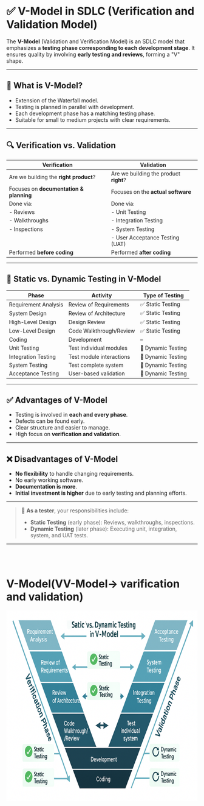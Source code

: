 # ✅ V-Model in SDLC (Verification and Validation Model)

The **V-Model** (Validation and Verification Model) is an SDLC model that emphasizes a **testing phase corresponding to each development stage**. It ensures quality by involving **early testing and reviews**, forming a "V" shape.

---

## 📌 What is V-Model?

- Extension of the Waterfall model.
- Testing is planned in parallel with development.
- Each development phase has a matching testing phase.
- Suitable for small to medium projects with clear requirements.

---

## 🔍 Verification vs. Validation

| Verification                                  | Validation                                     |
|----------------------------------------------|------------------------------------------------|
| Are we building the **right product**?        | Are we building the product **right**?         |
| Focuses on **documentation & planning**       | Focuses on the **actual software**             |
| Done via:                                     | Done via:                                      |
| - Reviews                                     | - Unit Testing                                 |
| - Walkthroughs                                | - Integration Testing                          |
| - Inspections                                 | - System Testing                               |
|                                               | - User Acceptance Testing (UAT)                |
| Performed **before coding**                   | Performed **after coding**                     |

---

## 🧩 Static vs. Dynamic Testing in V-Model

| Phase                          | Activity                  | Type of Testing     |
|-------------------------------|---------------------------|---------------------|
| Requirement Analysis          | Review of Requirements    | ✅ Static Testing    |
| System Design                 | Review of Architecture    | ✅ Static Testing    |
| High-Level Design             | Design Review             | ✅ Static Testing    |
| Low-Level Design              | Code Walkthrough/Review   | ✅ Static Testing    |
| Coding                        | Development                | –                   |
| Unit Testing                  | Test individual modules    | 🔁 Dynamic Testing   |
| Integration Testing           | Test module interactions   | 🔁 Dynamic Testing   |
| System Testing                | Test complete system       | 🔁 Dynamic Testing   |
| Acceptance Testing            | User-based validation      | 🔁 Dynamic Testing   |

---

## ✅ Advantages of V-Model

- Testing is involved in **each and every phase**.
- Defects can be found early.
- Clear structure and easier to manage.
- High focus on **verification and validation**.

---

## ❌ Disadvantages of V-Model

- **No flexibility** to handle changing requirements.
- No early working software.
- **Documentation is more**.
- **Initial investment is higher** due to early testing and planning efforts.

---

> 🔎 **As a tester**, your responsibilities include:
> - **Static Testing** (early phase): Reviews, walkthroughs, inspections.
> - **Dynamic Testing** (later phase): Executing unit, integration, system, and UAT tests.

---
<br>
<br>

# V-Model(VV-Model-> varification and validation)
<img src="V-vs-VandS-D.png" alt="My Logo" width="650" height="500">